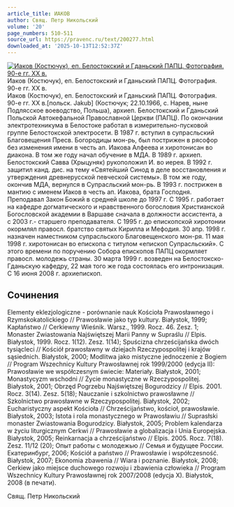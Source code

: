 ```yaml
---
article_title: ИАКОВ
author: Свящ. Петр Никольский
volume: '20'
page_numbers: 510-511
source_url: https://pravenc.ru/text/200277.html
downloaded_at: '2025-10-13T12:52:37Z'
---
```


[![Иаков (Костючук), еп. Белостокский и Гданьский ПАПЦ. Фотография. 90-е гг. XX в.](https://pravenc.ru/data/526/504/1234/i200.jpg "Кликните для увеличения картинки")](https://pravenc.ru/data/526/504/1234/i400.jpg)Иаков (Костючук), еп. Белостокский и Гданьский ПАПЦ. Фотография. 90-е гг. XX в.  
Иаков (Костючук), еп. Белостокский и Гданьский ПАПЦ. Фотография. 90-е гг. XX в.[польск. Jakub] (Костючук; 22.10.1966, с. Нарев, ныне Подлясское воеводство, Польша), архиеп. Белостокский и Гданьский Польской Автокефальной Православной Церкви (ПАПЦ). По окончании электротехникума в Белостоке работал в измерительно-пусковой группе Белостокской электросети. В 1987 г. вступил в супрасльский Благовещения Пресв. Богородицы мон-рь, был пострижен в рясофор без изменения имени в честь ап. Иакова Алфеева и хиротонисан во диакона. В том же году начал обучение в МДА. В 1989 г. архиеп. Белостокский Савва (Хрыцуняк) рукоположил И. во иерея. В 1992 г. защитил канд. дис. на тему «Святейший Синод в деле восстановления и утверждения древнерусской певческой системы». В том же году, окончив МДА, вернулся в Супрасльский мон-рь. В 1993 г. пострижен в мантию с именем Иаков в честь ап. Иакова, брата Господня. Преподавал Закон Божий в средней школе до 1997 г. С 1995 г. работает на кафедре догматического и нравственного богословия Христианской Богословской академии в Варшаве сначала в должности ассистента, а с 2003 г.- старшего преподавателя. С 1995 г. до епископской хиротонии окормлял правосл. братство святых Кирилла и Мефодия. 30 апр. 1998 г. назначен наместником супрасльского Благовещенского мон-ря. 11 мая 1998 г. хиротонисан во епископа с титулом «епископ Супрасльский». С этого времени по поручению Собора епископов ПАПЦ окормляет правосл. молодежь страны. 30 марта 1999 г. возведен на Белостокско-Гданьскую кафедру, 22 мая того же года состоялась его интронизация. С 16 июня 2008 г. архиепископ.

## Сочинения

Elementy eklezjologiczne - porównanie nauk Kościoła Prawosławnego i Rzymskokatolickiego // Prawosławie jako typ kultury. Białystok, 1999; Kapłaństwo // Cerkiewny Wieśnik. Warsz., 1999. Rocz. 46. Zesz. 1; Monaster Zwiastowania Najświętszej Marii Panny w Supraślu // Elpis. Białystok, 1999. Rocz. 1(12). Zesz. 1(14); Spuścizna chrześcijańska dwóch tysiącleci // Kościół prawosławny w dziejach Rzeczypospolitej i krajów sąsiednich. Białystok, 2000; Modlitwa jako mistyczne jednoczenie z Bogiem // Program Wszechnicy Kultury Prawosławnej rok 1999/2000 (edycja II): Prawosławie we współczesnym świecie: Materiały. Białystok, 2001; Monastycyzm wschodni // Życie monastyczne w Rzeczypospolitej. Białystok, 2001; Obrzęd Pogrzebu Najświętszej Bogurodzicy // Elpis. 2001. Rocz. 3(14). Zesz. 5(18); Nauczanie i szkolnictwo prawosławne // Szkolnictwo prawosławne w Rzeczypospolitej. Białystok, 2002; Eucharistyczny aspekt Kościoła // Chrześcijaństwo, kościoł, prawosławie. Białystok, 2003; Istota i rola monastycznego w Prawosławiu // Suprasłski monaster Zwiastowania Bogurodzicy. Białystok, 2005; Problem kalendarza w życiu liturgicznym Cerkwi // Prawosławie a globalizacja i Unia Europejska. Białystok, 2005; Reinkarnacja a chrześcijaństwo // Elpis. 2005. Rocz. 7(18). Zesz. 11/12 (20); Опыт работы с молодежью // Семья и будущее России. Екатеринбург, 2006; Kościół a państwo // Prawosławie i współczesność. Białystok, 2007; Ekonomia zbawenia // Wiara i poznanie. Białystok, 2008; Cerkiew jako miejsce duchowego rozwoju i zbawienia człowieka // Program Wszechnicy Kultury Prawosławnej rok 2007/2008 (edycja X). Białystok, 2008 (в печати).

Свящ. Петр Никольский
